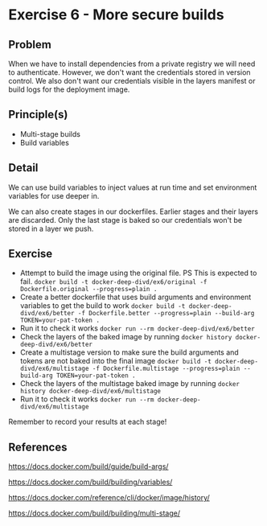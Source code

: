 # Exercise 6 - More secure builds

## Problem
When we have to install dependencies from a private registry we will need to authenticate. 
However, we don't want the credentials stored in version control. 
We also don't want our credentials visible in the layers manifest or build logs for the deployment image.

## Principle(s)
- Multi-stage builds
- Build variables

## Detail
We can use build variables to inject values at run time and set environment variables for use deeper in.

We can also create stages in our dockerfiles. Earlier stages and their layers are discarded. Only the last stage is baked so our credentials won't be stored in a layer we push.

## Exercise

- Attempt to build the image using the original file. PS This is expected to fail. `docker build -t docker-deep-divd/ex6/original -f Dockerfile.original --progress=plain .`
- Create a better dockerfile that uses build arguments and environment variables to get the build to work `docker build -t docker-deep-divd/ex6/better -f Dockerfile.better --progress=plain --build-arg TOKEN=your-pat-token .`
- Run it to check it works `docker run --rm docker-deep-divd/ex6/better`
- Check the layers of the baked image by running `docker history docker-deep-divd/ex6/better`
- Create a multistage version to make sure the build arguments and tokens are not baked into the final image `docker build -t docker-deep-divd/ex6/multistage -f Dockerfile.multistage --progress=plain --build-arg TOKEN=your-pat-token .`
- Check the layers of the multistage baked image by running `docker history docker-deep-divd/ex6/multistage`
- Run it to check it works `docker run --rm docker-deep-divd/ex6/multistage`
  
Remember to record your results at each stage!

## References
https://docs.docker.com/build/guide/build-args/

https://docs.docker.com/build/building/variables/

https://docs.docker.com/reference/cli/docker/image/history/

https://docs.docker.com/build/building/multi-stage/

